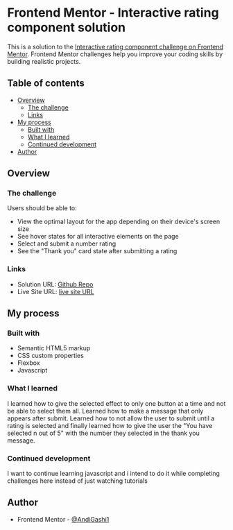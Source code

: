 # Frontend Mentor - Interactive rating component solution

This is a solution to the [Interactive rating component challenge on Frontend Mentor](https://www.frontendmentor.io/challenges/interactive-rating-component-koxpeBUmI). Frontend Mentor challenges help you improve your coding skills by building realistic projects. 

## Table of contents

- [Overview](#overview)
  - [The challenge](#the-challenge)
  - [Links](#links)
- [My process](#my-process)
  - [Built with](#built-with)
  - [What I learned](#what-i-learned)
  - [Continued development](#continued-development)
- [Author](#author)

## Overview

### The challenge

Users should be able to:

- View the optimal layout for the app depending on their device's screen size
- See hover states for all interactive elements on the page
- Select and submit a number rating
- See the "Thank you" card state after submitting a rating

### Links

- Solution URL: [Github Repo](https://your-solution-url.com)
- Live Site URL: [live site URL](https://your-live-site-url.com)

## My process

### Built with

- Semantic HTML5 markup
- CSS custom properties
- Flexbox
- Javascript

### What I learned

I learned how to give the selected effect to only one button at a time and not be able to select them all. Learned how to make a message that only appears after submit. Learned how to not allow the user to submit until a rating is selected and finally learned how to give the user the "You have selected n out of 5" with the number they selected in the thank you message.

### Continued development

I want to continue learning javascript and i intend to do it while completing challenges here instead of just watching tutorials

## Author

- Frontend Mentor - [@AndiGashi1](https://www.frontendmentor.io/profile/AndiGashi1)

